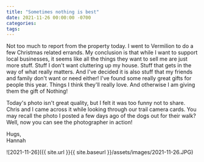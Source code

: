 ```yaml
---
title: "Sometimes nothing is best"
date: 2021-11-26 00:00:00 -0700
categories:
tags:
---
```


Not too much to report from the property today. I went to Vermilion to do a few Christmas related errands. My conclusion is that while I want to support local businesses, it seems like all the things they want to sell me are just more stuff. Stuff I don't want cluttering up my house. Stuff that gets in the way of what really matters. And I've decided it is also stuff that my friends and family don't want or need either! I've found some really great gifts for people this year. Things I think they'll really love. And otherwise I am giving them the gift of Nothing!

Today's photo isn't great quality, but I felt it was too funny not to share. Chris and I came across it while looking through our trail camera cards. You may recall the photo I posted a few days ago of the dogs out for their walk? Well, now you can see the photographer in action!

Hugs,<br />
Hannah

![2021-11-26]({{ site.url }}{{ site.baseurl }}/assets/images/2021-11-26.JPG)
